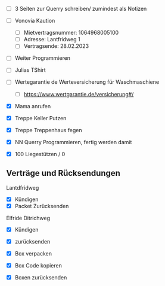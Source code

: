 
- [ ] 3 Seiten zur Querry schreiben/ zumindest als Notizen
- [ ] Vonovia Kaution
	- [ ] Mietvertragsnummer: 1064968005100
	- [ ] Adresse: Lantfridweg 1
	- [ ] Vertragsende: 28.02.2023
- [ ] Weiter Programmieren

- [ ] Julias TShirt
- [ ] Wertegarantie de Werteversicherung für Waschmaschiene
	- [ ] https://www.wertgarantie.de/versicherung#/
- [x] Mama anrufen

- [x] Treppe Keller Putzen
- [x] Treppe Treppenhaus fegen
- [x] NN Querry Programmieren, fertig werden damit
- [x] 100 Liegestützen / 0

## Verträge und Rücksendungen
Lantdfridweg
- [x] Kündigen
- [x] Packet Zurücksenden

Elfride Ditrichweg
- [x] Kündigen
- [x] zurücksenden

- [x] Box verpacken
- [x] Box Code kopieren
- [x] Boxen zurücksenden